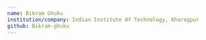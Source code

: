 ```yaml
---
name: Bikram Ghuku
institution/company: Indian Institute Of Technology, Kharagpur
github: Bikram-ghuku
---
```

